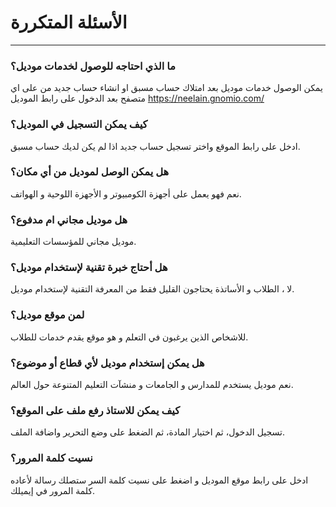 # الأسئلة المتكررة
---
### ما الذي احتاجه للوصول لخدمات موديل؟
يمكن الوصول خدمات موديل بعد امتلاك حساب مسبق او انشاء حساب جديد من على اي متصفح بعد الدخول على رابط الموديل https://neelain.gnomio.com/
### كيف يمكن التسجيل في الموديل؟ 
 ادخل على رابط الموقع واختر تسجيل حساب جديد اذا لم يكن لديك حساب مسبق. 
### هل يمكن الوصل لموديل من أي مكان؟
نعم فهو يعمل على أجهزة الكومبيوتر و الأجهزة اللوحية و الهواتف.
### هل موديل مجاني ام مدفوع؟ 
موديل مجاني للمؤسسات التعليمية.
### هل أحتاج خبرة تقنية لإستخدام موديل؟
لا ، الطلاب و الأساتذة يحتاجون القليل فقط من المعرفة التقنية لإستخدام موديل.
### لمن موقع موديل؟ 
للاشخاص الذين يرغبون في التعلم و هو موقع يقدم خدمات للطلاب.
### هل يمكن إستخدام موديل لأي قطاع أو موضوع؟
نعم موديل يستخدم للمدارس و الجامعات و منشآت التعليم المتنوعة حول العالم.
### كيف يمكن للاستاذ رفع ملف على الموقع؟
تسجيل الدخول، ثم اختيار المادة، ثم الضغط على وضع التحرير واضافة الملف.
### نسيت كلمة المرور؟ 
ادخل على رابط موقع الموديل و اضغط على نسيت كلمة السر ستصلك رسالة لأعاده كلمة المرور في إيميلك. 
